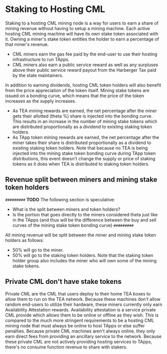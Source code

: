# Staking to Hosting CML

Staking to a hosting CML mining node is a way for users to earn a share of mining revenue without having to setup a mining machine. Each active hosting CML mining machine will have its own stake token associated with it. Owning a miner's stake token entitles the holder to earn a percentage of that miner's revenue.

* CML miners earn the gas fee paid by the end-user to use their hosting infrastructure to run TApps.
* CML miners also earn a public service reward as well as any surpluses above their public service reward payout from the Harberger Tax paid by the state maintainers.

In addition to earning dividends, hosting CML token holders will also benefit from the price appreciation of the token itself. Mining stake tokens are issued on a bonding curve, which means that the price of the token increases as the supply increases.

* As TEA mining rewards are earned, the net percentage after the miner gets their allotted (theta %) share is injected into the bonding curve. This results in an increase in the number of mining stake tokens which are distributed proportionally as a dividend to existing staking token holders.
* As TApp token mining rewards are earned, the net percentage after the miner takes their share is distributed proportionally as a dividend to existing staking token holders. Note that because no TEA is being injected into the mining stake token bonding curve during TApp token distributions, this event doesn't change the supply or price of staking tokens as it does when TEA is distributed to staking token holders.

## Revenue split between miners and mining stake token holders

`#########`
**TODO** The following section is speculative:

* What is the split between miners and token holders?
* Is the portion that goes directly to the miners considered theta just like in the TApps (and thus will be the difference between the buy and sell curves of the mining stake token bonding curve)
  `#########`

All mining revenue will be split between the miner and mining stake token holders as follows:

* 50% will go to the miner.
* 50% will go to the staking token holders. Note that the staking token holder group also includes the miner who will own some of the mining stake tokens.

## Private CML don't have stake tokens

Private CML are the CML that users deploy to their home TEA boxes to allow them to run on the TEA network. Because these machines don't allow random end-users to utilize their hardware, these miners currently only earn Availability Attestation rewards. Availability attestation is a service private CML provide which allows them to be online or offline as they wish. This is compared to the much more stringent requirements to be a hosting CML mining node that must always be online to host TApps or else suffer penalties. Because private CML machines aren't always online, they only earn direct fees from providing an ancillary service to the network. Because these private CML are not actively providing hosting services to TApps, there's no consume function revenue to share with stakers.
